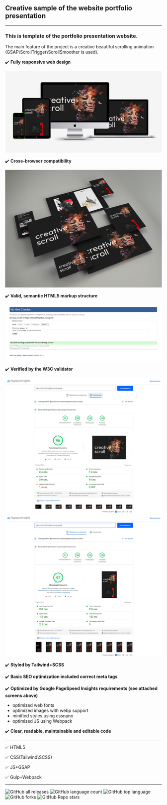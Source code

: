 ## Creative sample of the website portfolio presentation
___
### This is template of the portfolio presentation website.
The main feature of the project is a creative beautiful scrolling animation (GSAP\ScrollTrigger\ScrollSmoother is used).

✔️ **Fully responsive web design**

![](./pr6/responsive-showcase-mockup-project6.jpg)

✔️ **Cross-browser compatibility**

![](./pr6/pr6-many.screen..jpg)

✔️ **Valid, semantic HTML5 markup structure**

![](./pr6/w3c.png)

✔️ **Verified by the W3C validator**

![](./pr6/pages-6.jpg)
![](./pr6/mob-2-pages-imp.jpg)

✔️ **Styled by Tailwind+SCSS**

✔️ **Basic SEO optimization included correct meta tags**

✔️ **Optimized by Google PageSpeed Insights requirements (see attached screens above)**
  - optimized web fonts
  - optimized images with webp support
  - minified styles using cssnano
  - optimized JS using Webpack

✔️ **Clear, readable, maintainable and editable code**
___
✅ HTML5

✅ CSS(Tailwind\SCSS)

✅ JS+GSAP

✅ Gulp+Webpack
___
![GitHub all releases](https://img.shields.io/github/downloads/Faitan2010/project6/total)
![GitHub language count](https://img.shields.io/github/languages/count/Faitan2010/project6)
![GitHub top language](https://img.shields.io/github/languages/top/Faitan2010/project6?color=yellow)
![GitHub forks](https://img.shields.io/github/forks/Faitan2010/project6?style=social)
![GitHub Repo stars](https://img.shields.io/github/stars/Faitan2010/project6?style=social)
